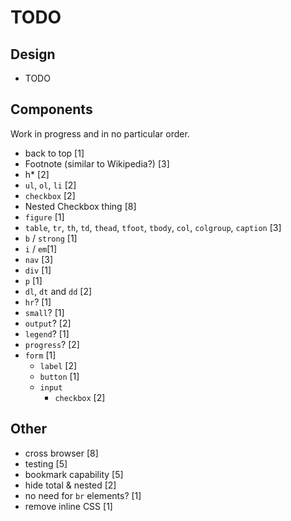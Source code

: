 # TODO

## Design

- TODO

## Components

Work in progress and in no particular order.

- back to top [1]
- Footnote (similar to Wikipedia?) [3]
- h* [2]
- `ul`, `ol`, `li` [2]
- `checkbox` [2]
- Nested Checkbox thing [8]
- `figure` [1]
- `table`, `tr`, `th`, `td`, `thead`, `tfoot`, `tbody`, `col`, `colgroup`, `caption` [3]
- `b` / `strong` [1]
- `i` / `em`[1]
- `nav` [3]
- `div` [1]
- `p` [1]
- `dl`, `dt` and `dd` [2]
- `hr`? [1]
- `small`? [1]
- `output`? [2]
- `legend`? [1]
- `progress`? [2]
- `form` [1]
  - `label` [2]
  - `button` [1]
  - `input`
    - `checkbox` [2]

## Other
- cross browser [8]
- testing [5]
- bookmark capability [5]
- hide total & nested [2]
- no need for `br` elements? [1]
- remove inline CSS [1]
